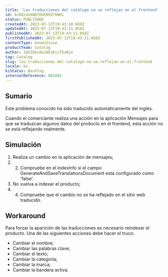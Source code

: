 ```yaml
---
title: 'Las traducciones del catálogo no se reflejan en el frontend'
id: 4c6Qzdn6NQfHhEN5U76WOi
status: PUBLISHED
createdAt: 2023-07-13T19:43:10.669Z
updatedAt: 2023-07-13T19:43:11.858Z
publishedAt: 2023-07-13T19:43:11.858Z
firstPublishedAt: 2023-07-13T19:43:11.858Z
contentType: knownIssue
productTeam: Catalog
author: 2mXZkbi0oi061KicTExNjo
tag: Catalog
slug: las-traducciones-del-catalogo-no-se-reflejan-en-el-frontend
locale: es
kiStatus: Backlog
internalReference: 861892
---
```


## Sumario

<div class="alert alert-info">
  <p>Este problema conocido ha sido traducido automáticamente del inglés.</p>
</div>


Cuando el comerciante realiza una acción en la aplicación Mensajes para que se traduzcan algunos datos del producto en el frontend, esta acción no se está reflejando realmente.


##

## Simulación



1. Realiza un cambio en la aplicación de mensajes;
2. 2. Compruebe en el indexInfo si el campo GenerateAndSaveTranslationsDocument está configurado como 'false'.
3. No vuelva a indexar el producto;
4. 4. Compruebe que el cambio no se ha reflejado en el sitio web traducido.



## Workaround


Para forzar la aparición de las traducciones es necesario reindexar el producto. Una de las siguientes acciones debe hacer el truco:

- Cambiar el nombre;
- Cambiar las palabras clave;
- Cambiar el texto;
- Cambiar la categoría;
- Cambiar la marca;
- Cambiar la bandera activa.





